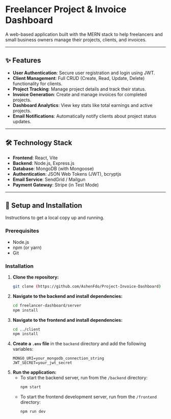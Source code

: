 # Freelancer Project & Invoice Dashboard

A web-based application built with the MERN stack to help freelancers and small business owners manage their projects, clients, and invoices.

---

## ✨ Features

- **User Authentication**: Secure user registration and login using JWT.
- **Client Management**: Full CRUD (Create, Read, Update, Delete) functionality for clients.
- **Project Tracking**: Manage project details and track their status.
- **Invoice Generation**: Create and manage invoices for completed projects.
- **Dashboard Analytics**: View key stats like total earnings and active projects.
- **Email Notifications**: Automatically notify clients about project status updates.

---

## 🛠️ Technology Stack

- **Frontend**: React, Vite
- **Backend**: Node.js, Express.js
- **Database**: MongoDB (with Mongoose)
- **Authentication**: JSON Web Tokens (JWT), bcryptjs
- **Email Service**: SendGrid / Mailgun
- **Payment Gateway**: Stripe (in Test Mode)

---

## 🚀 Setup and Installation

Instructions to get a local copy up and running.

### Prerequisites

- Node.js
- npm (or yarn)
- Git

### Installation

1.  **Clone the repository:**
    ```sh
    git clone (https://github.com/AshenFdo/Project-Invoice-Dashboard)
    ```
2.  **Navigate to the backend and install dependencies:**
    ```sh
    cd freelancer-dashboard/server
    npm install
    ```
3.  **Navigate to the frontend and install dependencies:**
    ```sh
    cd ../client
    npm install
    ```
4.  **Create a `.env` file** in the `backend` directory and add the following variables:
    ```env
    MONGO_URI=your_mongodb_connection_string
    JWT_SECRET=your_jwt_secret
    ```
5.  **Run the application:**
    - To start the backend server, run from the `/backend` directory:
      ```sh
      npm start
      ```
    - To start the frontend development server, run from the `/frontend` directory:
      ```sh
      npm run dev
      ```